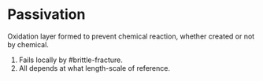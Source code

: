 # Passivation

Oxidation layer formed to prevent chemical reaction, whether created or not by chemical.
1. Fails locally by #brittle-fracture.
2. All depends at what length-scale of reference.